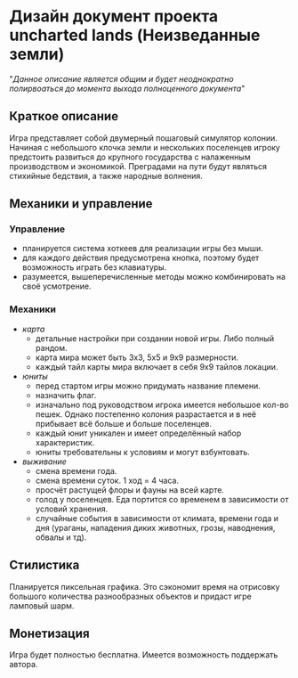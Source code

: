 # Дизайн документ проекта uncharted lands (Неизведанные земли)
"*Данное описание является общим и будет неоднократно полирвоаться до момента выхода полноценного документа*" 
## Краткое описание
Игра представляет собой двумерный пошаговый симулятор колонии. Начиная с небольшого клочка земли и нескольких поселенцев игроку предстоить развиться до крупного государства с налаженным производством и экономикой. Преградами на пути будут являться стихийные бедствия, а также народные волнения.
## Механики и управление
### **Управление**
- планируется система хоткеев для реализации игры без мыши.
- для каждого действия предусмотрена кнопка, поэтому будет возможность играть без клавиатуры.
- разумеется, вышеперечисленные методы можно комбинировать на своё усмотрение.
### **Механики**
- *карта*
    - детальные настройки при создании новой игры. Либо полный рандом.
    - карта мира может быть 3х3, 5х5 и 9х9 размерности.
    - каждый тайл карты мира включает в себя 9х9 тайлов локации.
- *юниты*
    - перед стартом игры можно придумать название племени.
    - назначить флаг.
    - изначально под руководством игрока имеется небольшое кол-во пешек. Однако постепенно колония разрастается и в неё прибывает всё больше и больше поселенцев.
    - каждый юнит уникален и имеет определённый набор характеристик.
    - юниты требовательны к условиям и могут взбунтовать.
- *выживание*
    - смена времени года.
    - смена времени суток. 1 ход = 4 часа.
    - просчёт растущей флоры и фауны на всей карте.
    - голод у поселенцев. Еда портится со временем в зависимости от условий хранения.
    - случайные события в зависимости от климата, времени года и дня (ураганы, нападения диких животных, грозы, наводнения, обвалы и тд).
## Стилистика
Планируется пиксельная графика. Это сэкономит время на отрисовку большого количества разнообразных объектов и придаст игре ламповый шарм.
## Монетизация
Игра будет полностью бесплатна. Имеется возможность поддержать автора.
